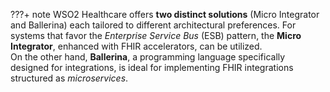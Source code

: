 ???+ note
    WSO2 Healthcare offers **two distinct solutions** (Micro Integrator and Ballerina) each tailored to different architectural preferences. For systems that favor the *Enterprise Service Bus* (ESB) pattern, the **Micro Integrator**, enhanced with FHIR accelerators, can be utilized. <br>
    On the other hand, **Ballerina**, a programming language specifically designed for integrations, is ideal for implementing FHIR integrations structured as *microservices*.